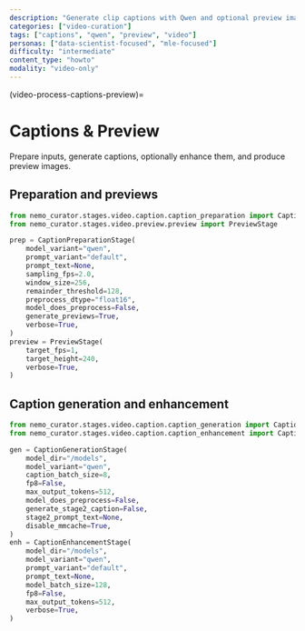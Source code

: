 ```yaml
---
description: "Generate clip captions with Qwen and optional preview images"
categories: ["video-curation"]
tags: ["captions", "qwen", "preview", "video"]
personas: ["data-scientist-focused", "mle-focused"]
difficulty: "intermediate"
content_type: "howto"
modality: "video-only"
---
```


(video-process-captions-preview)=
# Captions & Preview

Prepare inputs, generate captions, optionally enhance them, and produce preview images.

## Preparation and previews

```python
from nemo_curator.stages.video.caption.caption_preparation import CaptionPreparationStage
from nemo_curator.stages.video.preview.preview import PreviewStage

prep = CaptionPreparationStage(
    model_variant="qwen",
    prompt_variant="default",
    prompt_text=None,
    sampling_fps=2.0,
    window_size=256,
    remainder_threshold=128,
    preprocess_dtype="float16",
    model_does_preprocess=False,
    generate_previews=True,
    verbose=True,
)
preview = PreviewStage(
    target_fps=1,
    target_height=240,
    verbose=True,
)
```

## Caption generation and enhancement

```python
from nemo_curator.stages.video.caption.caption_generation import CaptionGenerationStage
from nemo_curator.stages.video.caption.caption_enhancement import CaptionEnhancementStage

gen = CaptionGenerationStage(
    model_dir="/models",
    model_variant="qwen",
    caption_batch_size=8,
    fp8=False,
    max_output_tokens=512,
    model_does_preprocess=False,
    generate_stage2_caption=False,
    stage2_prompt_text=None,
    disable_mmcache=True,
)
enh = CaptionEnhancementStage(
    model_dir="/models",
    model_variant="qwen",
    prompt_variant="default",
    prompt_text=None,
    model_batch_size=128,
    fp8=False,
    max_output_tokens=512,
    verbose=True,
)
```

<!-- end -->
